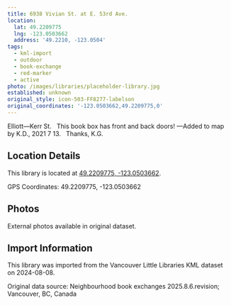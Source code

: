 ```yaml
---
title: 6938 Vivian St. at E. 53rd Ave.
location:
  lat: 49.2209775
  lng: -123.0503662
  address: '49.2210, -123.0504'
tags:
  - kml-import
  - outdoor
  - book-exchange
  - red-marker
  - active
photo: /images/libraries/placeholder-library.jpg
established: unknown
original_style: icon-503-FF8277-labelson
original_coordinates: '-123.0503662,49.2209775,0'
---
```

Elliott—Kerr St.  
This book box has front and back doors!
—Added to map by K.D., 2021 7 13.   Thanks, K.G.

## Location Details

This library is located at [49.2209775, -123.0503662](https://www.google.com/maps?q=49.2209775,-123.0503662).

GPS Coordinates: 49.2209775, -123.0503662

## Photos

External photos available in original dataset.

## Import Information

This library was imported from the Vancouver Little Libraries KML dataset on 2024-08-08.

Original data source: Neighbourhood book exchanges 2025.8.6.revision; Vancouver, BC, Canada
